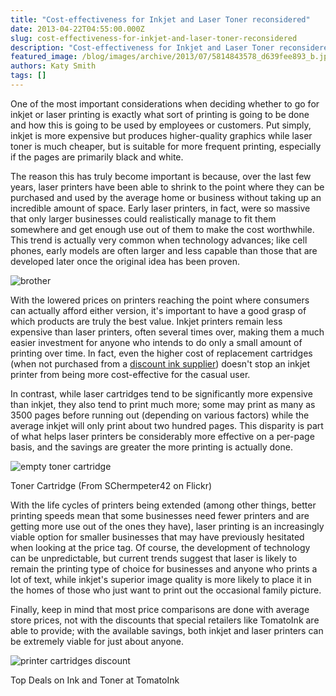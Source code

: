 ```yaml
---
title: "Cost-effectiveness for Inkjet and Laser Toner reconsidered"
date: 2013-04-22T04:55:00.000Z
slug: cost-effectiveness-for-inkjet-and-laser-toner-reconsidered
description: "Cost-effectiveness for Inkjet and Laser Toner reconsidered"
featured_image: /blog/images/archive/2013/07/5814843578_d639fee893_b.jpg
authors: Katy Smith
tags: []
---
```


One of the most important considerations when deciding whether to go for inkjet or laser printing is exactly what sort of printing is going to be done and how this is going to be used by employees or customers. Put simply, inkjet is more expensive but produces higher-quality graphics while laser toner is much cheaper, but is suitable for more frequent printing, especially if the pages are primarily black and white.

The reason this has truly become important is because, over the last few years, laser printers have been able to shrink to the point where they can be purchased and used by the average home or business without taking up an incredible amount of space. Early laser printers, in fact, were so massive that only larger businesses could realistically manage to fit them somewhere and get enough use out of them to make the cost worthwhile. This trend is actually very common when technology advances; like cell phones, early models are often larger and less capable than those that are developed later once the original idea has been proven.

![brother](/blog/images/archive/2014/05/brother-300x300.jpg)

With the lowered prices on printers reaching the point where consumers can actually afford either version, it's important to have a good grasp of which products are truly the best value. Inkjet printers remain less expensive than laser printers, often several times over, making them a much easier investment for anyone who intends to do only a small amount of printing over time. In fact, even the higher cost of replacement cartridges (when not purchased from a [discount ink supplier](https://www.tomatoink.com/)) doesn't stop an inkjet printer from being more cost-effective for the casual user.

In contrast, while laser cartridges tend to be significantly more expensive than inkjet, they also tend to print much more; some may print as many as 3500 pages before running out (depending on various factors) while the average inkjet will only print about two hundred pages. This disparity is part of what helps laser printers be considerably more effective on a per-page basis, and the savings are greater the more printing is actually done.

![empty toner cartridge](/blog/images/archive/2013/07/5814843578_d639fee893_b-480x280.jpg)

Toner Cartridge (From SChermpeter42 on Flickr)

With the life cycles of printers being extended (among other things, better printing speeds mean that some businesses need fewer printers and are getting more use out of the ones they have), laser printing is an increasingly viable option for smaller businesses that may have previously hesitated when looking at the price tag. Of course, the development of technology can be unpredictable, but current trends suggest that laser is likely to remain the printing type of choice for businesses and anyone who prints a lot of text, while inkjet's superior image quality is more likely to place it in the homes of those who just want to print out the occasional family picture.

Finally, keep in mind that most price comparisons are done with average store prices, not with the discounts that special retailers like TomatoInk are able to provide; with the available savings, both inkjet and laser printers can be extremely viable for just about anyone.

![printer cartridges discount](/blog/images/archive/2013/05/generic-savings_01-632x234.png)

Top Deals on Ink and Toner at TomatoInk